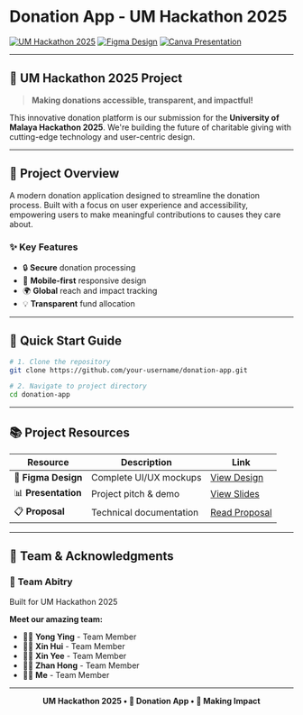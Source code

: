 # Donation App - UM Hackathon 2025

[![UM Hackathon 2025](https://img.shields.io/badge/UM%20Hackathon-2025-blue?style=for-the-badge&logo=university)](https://hackathon.um.edu.my)
[![Figma Design](https://img.shields.io/badge/Figma-Design-purple?style=flat-square&logo=figma)](https://www.figma.com/design/3JpS6PHkTTzYL5IiV5TgWE/Donation-app?node-id=0-1&t=YF2qAcQll7m3cdoc-1)
[![Canva Presentation](https://img.shields.io/badge/Canva-Presentation-orange?style=flat-square&logo=canva)](https://www.canva.com/design/DAGkbLE7aS4/V61qhfktIxitrHhoCWWEgw/edit?utm_content=DAGkbLE7aS4&utm_campaign=designshare&utm_medium=link2&utm_source=sharebutton)

---

## 🎉 **UM Hackathon 2025 Project**
> **Making donations accessible, transparent, and impactful!**

This innovative donation platform is our submission for the **University of Malaya Hackathon 2025**. We're building the future of charitable giving with cutting-edge technology and user-centric design.

---

## 🚀 **Project Overview**
A modern donation application designed to streamline the donation process. Built with a focus on user experience and accessibility, empowering users to make meaningful contributions to causes they care about.

### ✨ **Key Features**
- 🔒 **Secure** donation processing
- 📱 **Mobile-first** responsive design  
- 🌍 **Global** reach and impact tracking
- 💡 **Transparent** fund allocation

---

## 🔧 **Quick Start Guide**

```bash
# 1. Clone the repository
git clone https://github.com/your-username/donation-app.git

# 2. Navigate to project directory
cd donation-app

```

---

## 📚 **Project Resources**

| Resource | Description | Link |
|----------|-------------|------|
| 🎨 **Figma Design** | Complete UI/UX mockups | [View Design](https://www.figma.com/design/3JpS6PHkTTzYL5IiV5TgWE/Donation-app?node-id=0-1&t=YF2qAcQll7m3cdoc-1) |
| 📊 **Presentation** | Project pitch & demo | [View Slides](https://www.canva.com/design/DAGkbLE7aS4/V61qhfktIxitrHhoCWWEgw/edit?utm_content=DAGkbLE7aS4&utm_campaign=designshare&utm_medium=link2&utm_source=sharebutton) |
| 📋 **Proposal** | Technical documentation | [Read Proposal](https://docs.google.com/document/d/1124g5ecHyAGOrcx2mqF3sXtqSlWjcnPxb6ChgPa0rDs/edit?usp=sharing) |

---

## 🌟 **Team & Acknowledgments**

### 🚀 **Team Abitry**
Built for UM Hackathon 2025

**Meet our amazing team:**
- 👨‍💻 **Yong Ying** - Team Member
- 👩‍💻 **Xin Hui** - Team Member  
- 👨‍💻 **Xin Yee** - Team Member
- 👩‍💻 **Zhan Hong** - Team Member
- 👨‍💻 **Me** - Team Member

---

<div align="center">
  <strong> UM Hackathon 2025 • 💝 Donation App • 🌟 Making Impact</strong>
</div>
